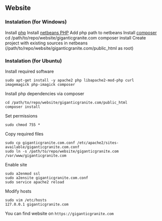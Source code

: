 ## Website
### Instalation (for Windows)
Install [php](http://windows.php.net/download#php-7.1)
Install [netbeans PHP](https://netbeans.org/downloads/)
Add php path to netbeans
Install [composer](https://getcomposer.org/download/)
cd /path/to/repo/website/giganticgranite.com
composer install
Create project with existing sources in netbeans (/path/to/repo/website/giganticgranite.com/public_html as root)

### Instalation (for Ubuntu)
Install required software
```
sudo apt-get install -y apache2 php libapache2-mod-php curl imagemagick php-imagick composer
```
Install php dependencies via composer
```
cd /path/to/repo/website/giganticgranite.com/public_html
composer install
```
Set permissions
```
sudo chmod 755 *
```
Copy required files
```
sudo cp giganticgranite.com.conf /etc/apache2/sites-available/giganticgranite.com.conf
sudo ln -s /path/to/repo/website/giganticgranite.com /var/www/giganticgranite.com
```
Enable site
```
sudo a2enmod ssl
sudo a2ensite giganticgranite.com.conf
sudo service apache2 reload
```
Modify hosts
```
sudo vim /etc/hosts
127.0.0.1 giganticgranite.com
```
You can find website on ```https://giganticgranite.com```
